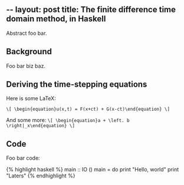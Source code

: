 --
layout: post
title: The finite difference time domain method, in Haskell
--

Abstract foo bar.

Background
----------

Foo bar biz baz.

Deriving the time-stepping equations
------------------------------------

Here is some LaTeX:

`\[
\begin{equation}u(x,t) = F(x+ct) + G(x-ct)\end{equation}
\]`

And some more:
`\[
\begin{equation}a + \left. b \right|_x\end{equation}
\]`

Code
----

Foo bar code:

{% highlight haskell %}
main :: IO ()
main =
 do print "Hello, world"
    print "Laters"
{% endhighlight %}

